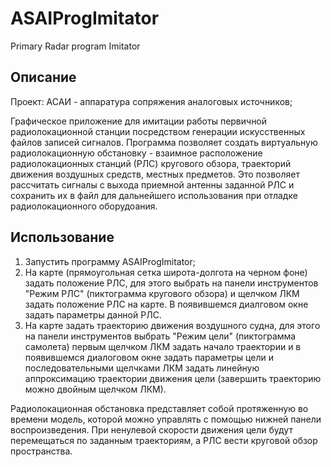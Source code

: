 # ASAIProgImitator

Primary Radar program Imitator

## Описание

 Проект: АСАИ - аппаратура сопряжения аналоговых источников;

 Графическое приложение для имитации работы первичной радиолокационной станции посредством генерации искусственных файлов записей сигналов.
 Программа позволяет создать виртуальную радиолокационную обстановку - взаимное расположение радиолокационных станций (РЛС) кругового обзора, траекторий движения воздушных средств, местных предметов. Это позволяет рассчитать сигналы с выхода приемной антенны заданной РЛС и сохранить их в файл для дальнейшего использования при отладке радиолокационного оборудоания.

## Использование

 1. Запустить программу ASAIProgImitator;
 2. На карте (прямоугольная сетка широта-долгота на черном фоне) задать положение РЛС,
    для этого выбрать на панели инструментов "Режим РЛС" (пиктограмма кругового обзора)
    и щелчком ЛКМ задать положение РЛС на карте.
    В появившемся диалговом окне задать параметры данной РЛС.
 3. На карте задать траекторию движения воздушного судна,
    для этого на панели инструментов выбрать "Режим цели" (пиктограмма самолета)
    первым щелчком ЛКМ задать начало траектории и в появившемся диалоговом окне
    задать параметры цели и последовательными
    щелчками ЛКМ задать линейную аппроксимацию траектории движения цели
    (завершить траекторию можно двойным щелчком ЛКМ).

 Радиолокационная обстановка представляет собой протяженную во времени модель, которой можно
управлять с помощью нижней панели воспроизведения. При ненулевой скорости движения цели будут
перемещаться по заданным траекториям, а РЛС вести круговой обзор пространства.
